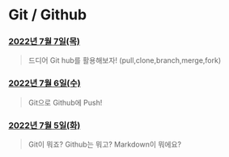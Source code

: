 # Git / Github



### [2022년 7월 7일(목)](./220707/README.md)

> 드디어 Git hub를 활용해보자! (pull,clone,branch,merge,fork)

### [2022년 7월 6일(수)](./220706/README.md)

> Git으로 Github에 Push!

### [2022년 7월 5일(화)](./220705/README.md)

> Git이 뭐죠? Github는 뭐고? Markdown이 뭐에요?